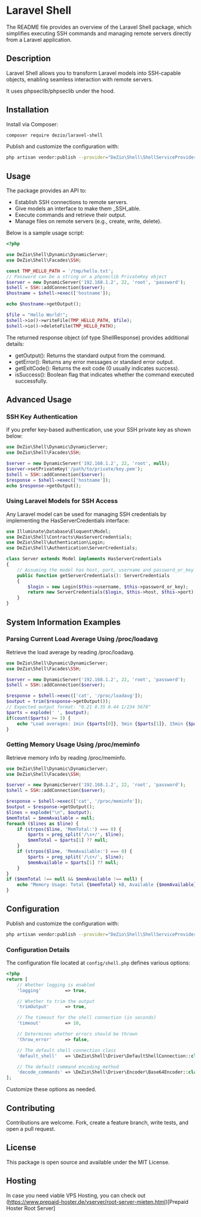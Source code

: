 # Laravel Shell

The README file provides an overview of the Laravel Shell package, which simplifies executing SSH commands and managing remote servers directly from a Laravel application. 

## Description
Laravel Shell allows you to transform Laravel models into SSH-capable objects, enabling seamless interaction with remote servers.

It uses phpseclib/phpseclib under the hood.

## Installation

Install via Composer:

```bash
composer require dezio/laravel-shell
```

Publish and customize the configuration with:

```bash
php artisan vendor:publish --provider="DeZio\Shell\ShellServiceProvider"
```

## Usage
The package provides an API to:

- Establish SSH connections to remote servers.
- Give models an interface to make them _SSH_able.
- Execute commands and retrieve their output.
- Manage files on remote servers (e.g., create, write, delete).

Below is a sample usage script:

```php
<?php

use DeZio\Shell\Dynamic\DynamicServer;
use DeZio\Shell\Facades\SSH;

const TMP_HELLO_PATH = '/tmp/hello.txt';
// Password can be a string or a phpseclib PrivateKey object
$server = new DynamicServer('192.168.1.2', 22, 'root', 'password');
$shell = SSH::addConnection($server);
$hostname = $shell->exec(['hostname']);

echo $hostname->getOutput();

$file = "Hello World!";
$shell->io()->writeFile(TMP_HELLO_PATH, $file);
$shell->io()->deleteFile(TMP_HELLO_PATH);
```

The returned response object (of type ShellResponse) provides additional details:
- getOutput(): Returns the standard output from the command.
- getError(): Returns any error messages or standard error output.
- getExitCode(): Returns the exit code (0 usually indicates success).
- isSuccess(): Boolean flag that indicates whether the command executed successfully.

## Advanced Usage

### SSH Key Authentication

If you prefer key-based authentication, use your SSH private key as shown below:

```php
use DeZio\Shell\Dynamic\DynamicServer;
use DeZio\Shell\Facades\SSH;

$server = new DynamicServer('192.168.1.2', 22, 'root', null);
$server->setPrivateKey('/path/to/private/key.pem');
$shell = SSH::addConnection($server);
$response = $shell->exec(['hostname']);
echo $response->getOutput();
```

### Using Laravel Models for SSH Access

Any Laravel model can be used for managing SSH credentials by implementing the HasServerCredentials interface:

```php
use Illuminate\Database\Eloquent\Model;
use DeZio\Shell\Contracts\HasServerCredentials;
use DeZio\Shell\Authentication\Login;
use DeZio\Shell\Authentication\ServerCredentials;

class Server extends Model implements HasServerCredentials
{
    // Assuming the model has host, port, username and password_or_key properties.
    public function getServerCredentials(): ServerCredentials
    {
        $login = new Login($this->username, $this->password_or_key);
        return new ServerCredentials($login, $this->host, $this->port);
    }
}
```

## System Information Examples

### Parsing Current Load Average Using /proc/loadavg

Retrieve the load average by reading /proc/loadavg.
```php
use DeZio\Shell\Dynamic\DynamicServer;
use DeZio\Shell\Facades\SSH;

$server = new DynamicServer('192.168.1.2', 22, 'root', 'password');
$shell = SSH::addConnection($server);

$response = $shell->exec(['cat', '/proc/loadavg']);
$output = trim($response->getOutput());
// Expected output format: "0.21 0.35 0.44 1/234 5678"
$parts = explode(' ', $output);
if(count($parts) >= 3) {
    echo "Load averages: 1min {$parts[0]}, 5min {$parts[1]}, 15min {$parts[2]}\n";
}
```

### Getting Memory Usage Using /proc/meminfo

Retrieve memory info by reading /proc/meminfo.
```php
use DeZio\Shell\Dynamic\DynamicServer;
use DeZio\Shell\Facades\SSH;

$server = new DynamicServer('192.168.1.2', 22, 'root', 'password');
$shell = SSH::addConnection($server);

$response = $shell->exec(['cat', '/proc/meminfo']);
$output = $response->getOutput();
$lines = explode("\n", $output);
$memTotal = $memAvailable = null;
foreach ($lines as $line) {
    if (strpos($line, 'MemTotal:') === 0) {
        $parts = preg_split('/\s+/', $line);
        $memTotal = $parts[1] ?? null;
    }
    if (strpos($line, 'MemAvailable:') === 0) {
        $parts = preg_split('/\s+/', $line);
        $memAvailable = $parts[1] ?? null;
    }
}
if ($memTotal !== null && $memAvailable !== null) {
    echo "Memory Usage: Total {$memTotal} kB, Available {$memAvailable} kB\n";
}
```

## Configuration

Publish and customize the configuration with:

```bash
php artisan vendor:publish --provider="DeZio\Shell\ShellServiceProvider"
```

### Configuration Details

The configuration file located at `config/shell.php` defines various options:

```php
<?php
return [
    // Whether logging is enabled
    'logging'         => true,

    // Whether to trim the output
    'trimOutput'      => true,

    // The timeout for the shell connection (in seconds)
    'timeout'         => 10,

    // Determines whether errors should be thrown
    'throw_error'     => false,

    // The default shell connection class
    'default_shell'   => \DeZio\Shell\Driver\DefaultShellConnection::class,

    // The default command encoding method
    'decode_commands' => \DeZio\Shell\Driver\Encoder\Base64Encoder::class
];
```

Customize these options as needed.

## Contributing

Contributions are welcome. Fork, create a feature branch, write tests, and open a pull request.

## License

This package is open source and available under the MIT License.

## Hosting
In case you need viable VPS Hosting, you can check out (https://www.prepaid-hoster.de/vserver/root-server-mieten.html)[Prepaid Hoster Root Server]
